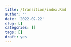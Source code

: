 ```yaml
---
title: /transition/index.Rmd
author: ''
date: '2022-02-22'
slug: []
categories: []
tags: []
draft: yes
---
```

